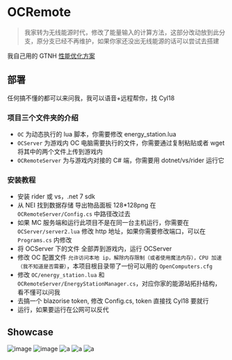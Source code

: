 # OCRemote

> 我家转为无线能源时代，修改了能量输入的计算方法，这部分改动放到此分支，原分支已经不再维护，如果你家还没出无线能源的话可以尝试去搭建

我自己用的 GTNH [性能优化方案](docs/performance.md)

## 部署

任何搞不懂的都可以来问我，我可以语音+远程帮你，找 Cyl18

### 项目三个文件夹的介绍

- `OC` 为动态执行的 lua 脚本，你需要修改 energy_station.lua
- `OCServer` 为游戏内 OC 电脑需要执行的文件，你需要通过复制粘贴或者 wget 将其中的两个文件上传到游戏内
- `OCRemoteServer` 为与游戏内对接的 C# 端，你需要用 dotnet/vs/rider 运行它

### 安装教程

- 安装 rider 或 vs，.net 7 sdk
- 从 NEI 找到数据存储 导出物品面板 128*128png 在 `OCRemoteServer/Config.cs` 中路径改过去
- 如果 MC 服务端和运行此项目不是在同一台主机运行，你需要在 `OCServer/server2.lua` 修改 http 地址，如果你需要修改端口，可以在 `Programs.cs` 内修改
- 将 OCServer 下的文件 全部弄到游戏内，运行 OCServer
- 修改 OC 配置文件 `允许访问本地 ip，解除内存限制（或者使用魔法内存），CPU 加速（我不知道是否需要）`，本项目根目录带了一份可以用的 `OpenComputers.cfg`
- 修改 `OC/energy_station.lua` 和 `OCRemoteServer/EnergyStationManager.cs`，对应你家的能源站拓扑结构，看不懂可以问我
- 去搞一个 blazorise token, 修改 Config.cs, token 直接找 Cyl18 要就行
- 运行，如果要运行在公网可以反代

## Showcase

![image](https://github.com/Cyl18/OCRemote/assets/14993992/d3087ffc-1a83-4a53-a0e3-c1687a12dd7c)
![image](https://github.com/Cyl18/OCRemote/assets/14993992/562ec288-e307-4f39-8424-63b20d757eef)
![a](docs/2.png)
![a](docs/3.5.jpg)
![a](docs/3.png)
